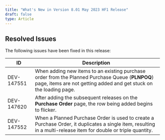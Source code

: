 ```yaml
---
title: "What's New in Version 8.01 May 2023 HF1 Release"
draft: false
type: Article
---
```


## Resolved Issues

The following issues have been fixed in this release:

| ID         | Description                                                                                                                                                           |
|------------|-----------------------------------------------------------------------------------------------------------------------------------------------------------------------|
| DEV-147551 | When adding new items to an existing purchase order from the Planned Purchase Queue (**PLNPOQ**) page, items are not getting added and get stuck on the loading page. |
| DEV-147620 | After adding the subsequent releases on the **Purchase Order** page, the row being added begins to flicker.                                                           |
| DEV-147552 | When a Planned Purchase Order is used to create a Purchase Order, it duplicates a single item, resulting in a multi-release item for double or triple quantity.       |
